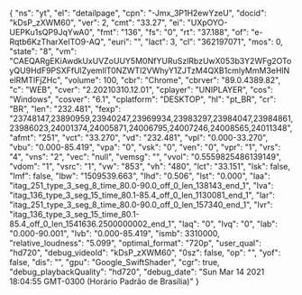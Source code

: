 {
  "ns": "yt",
  "el": "detailpage",
  "cpn": "-Jmx_3P1H2ewYzeU",
  "docid": "kDsP_zXWM60",
  "ver": 2,
  "cmt": "33.27",
  "ei": "UXpOYO-UEPKu1sQP9JqYwA0",
  "fmt": "136",
  "fs": "0",
  "rt": "37.188",
  "of": "e-Rqtb6KzTharXeITO9-AQ",
  "euri": "",
  "lact": 3,
  "cl": "362197071",
  "mos": 0,
  "state": "8",
  "vm": "CAEQARgEKiAwdkUxUVZoUUY5M0NfYURuSzlRbzUwX053b3Y2WFg2OToyQU9HdF9PSXFfUlZyemllT0NZWTl2VWhyY1ZJTzM4QXB1cmlyMmM3eHlNelRMTlFjZHc",
  "volume": 100,
  "cbr": "Chrome",
  "cbrver": "89.0.4389.82",
  "c": "WEB",
  "cver": "2.20210310.12.01",
  "cplayer": "UNIPLAYER",
  "cos": "Windows",
  "cosver": "6.1",
  "cplatform": "DESKTOP",
  "hl": "pt_BR",
  "cr": "BR",
  "len": "232.481",
  "fexp": "23748147,23890959,23940247,23969934,23983297,23984047,23984861,23986023,24001374,24005871,24006795,24007246,24008565,24011348",
  "afmt": "251",
  "vct": "33.270",
  "vd": "232.481",
  "vpl": "0.000-33.270",
  "vbu": "0.000-85.419",
  "vpa": "0",
  "vsk": "0",
  "ven": "0",
  "vpr": "1",
  "vrs": "4",
  "vns": "2",
  "vec": "null",
  "vemsg": "",
  "vvol": "0.5559825486139149",
  "vdom": "1",
  "vsrc": "1",
  "vw": "853",
  "vh": "480",
  "lct": "33.151",
  "lsk": false,
  "lmf": false,
  "lbw": "1509539.663",
  "lhd": "0.506",
  "lst": "0.000",
  "laa": "itag_251_type_3_seg_8_time_80.0-90.0_off_0_len_138143_end_1",
  "lva": "itag_136_type_3_seg_15_time_80.1-85.4_off_0_len_1130081_end_1",
  "lar": "itag_251_type_3_seg_8_time_80.0-90.0_off_0_len_157340_end_1",
  "lvr": "itag_136_type_3_seg_15_time_80.1-85.4_off_0_len_1541636.2500000002_end_1",
  "laq": "0",
  "lvq": "0",
  "lab": "0.000-90.001",
  "lvb": "0.000-85.419",
  "ismb": 3310000,
  "relative_loudness": "5.099",
  "optimal_format": "720p",
  "user_qual": "hd720",
  "debug_videoId": "kDsP_zXWM60",
  "0sz": false,
  "op": "",
  "yof": false,
  "dis": "",
  "gpu": "Google_SwiftShader",
  "cgr": true,
  "debug_playbackQuality": "hd720",
  "debug_date": "Sun Mar 14 2021 18:04:55 GMT-0300 (Horário Padrão de Brasília)"
}
